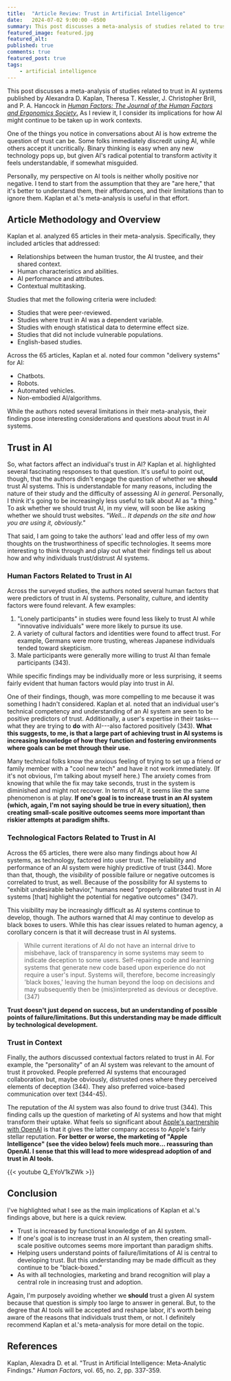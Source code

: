 ```yaml
---
title:  "Article Review: Trust in Artificial Intelligence"
date:   2024-07-02 9:00:00 -0500
summary: This post discusses a meta-analysis of studies related to trust in AI systems. I consider its implications for how AI might continue to be taken up in work contexts.
featured_image: featured.jpg
featured_alt: 
published: true
comments: true
featured_post: true
tags:
    - artificial intelligence
---
```


This post discusses a meta-analysis of studies related to trust in AI
systems published by Alexandra D. Kaplan, Theresa T. Kessler, J.
Christopher Brill, and P. A. Hancock in [*Human Factors: The Journal of
the Human Factors and Ergonomics Society*.](https://journals.sagepub.com/doi/full/10.1177/00187208211013988) As I review it, I
consider its implications for how AI might continue to be taken up in work contexts.

One of the things you notice in conversations about AI is how extreme
the question of trust can be. Some folks immediately discredit using AI,
while others accept it uncritically. Binary thinking is easy when any
new technology pops up, but given AI's radical potential to transform
activity it feels understandable, if somewhat misguided.

Personally, my perspective on AI tools is neither wholly positive nor
negative. I tend to start from the assumption that they are "are here,"
that it's better to understand them, their affordances, and their
limitations than to ignore them. Kaplan et al.'s meta-analysis is useful in that effort.

## Article Methodology and Overview

Kaplan et al. analyzed 65 articles in their meta-analysis. Specifically,
they included articles that addressed:

-   Relationships between the human trustor, the AI trustee, and their
    shared context.
-   Human characteristics and abilities.
-   AI performance and attributes.
-   Contextual multitasking.

Studies that met the following criteria were included:

-   Studies that were peer-reviewed.
-   Studies where trust in AI was a dependent variable.
-   Studies with enough statistical data to determine effect size.
-   Studies that did not include vulnerable populations.
-   English-based studies.

Across the 65 articles, Kaplan et al. noted four common "delivery
systems" for AI:

-   Chatbots.
-   Robots.
-   Automated vehicles.
-   Non-embodied AI/algorithms.

While the authors noted several limitations in their meta-analysis,
their findings pose interesting considerations and questions about trust
in AI systems.

## Trust in AI

So, what factors affect an individual's trust in AI? Kaplan et al.
highlighted several fascinating responses to that question. It's useful
to point out, though, that the authors didn't engage the question of
whether we **should** trust AI systems. This is understandable for many
reasons, including the nature of their study and the difficulty of
assessing AI *in general*. Personally, I think it's going to be
increasingly less useful to talk about AI as "a thing." To ask whether
we should trust AI, in my view, will soon be like asking whether we
should trust websites. *"Well... It depends* *on the site and how you
are using it, obviously."*

That said, I am going to take the authors' lead and offer less of my own
thoughts on the trustworthiness of specific technologies. It seems more
interesting to think through and play out what their findings tell us
about how and why individuals trust/distrust AI systems.

### Human Factors Related to Trust in AI

Across the surveyed studies, the authors noted several human factors
that were predictors of trust in AI systems. Personality, culture, and
identity factors were found relevant. A few examples:

1. "Lonely participants" in studies were found less likely to trust AI
while "innovative individuals" were more likely to pursue its use.
2. A variety of cultural factors and identities were found to affect
trust. For example, Germans were more trusting, whereas Japanese
individuals tended toward skepticism.
3. Male participants were generally more willing to trust AI than
female participants (343).

While specific findings may be individually more or less surprising, it
seems fairly evident that human factors would play into trust in AI.

One of their findings, though, was more compelling to me because it was
something I hadn't considered. Kaplan et al. noted that an individual
user's technical competency and understanding of an AI system are seen
to be positive predictors of trust. Additionally, a user's expertise in
their tasks---what they are trying to **do** with AI---also factored
positively (343). **What this suggests, to me, is that a large part of
achieving trust in AI systems is increasing knowledge of how they
function and fostering environments where goals can be met through their
use.**

Many technical folks know the anxious feeling of trying to set up a
friend or family member with a "cool new tech" and have it not work
immediately. (If it's not obvious, I'm talking about myself here.) The
anxiety comes from knowing that while the fix may take seconds, trust in
the system is diminished and might not recover. In terms of AI, it seems
like the same phenomenon is at play. **If one's goal is to increase
trust in an AI system (which, again, I'm not saying should be true in
every situation), then creating small-scale positive outcomes seems more
important than riskier attempts at paradigm shifts.**

### Technological Factors Related to Trust in AI

Across the 65 articles, there were also many findings about how AI
systems, as technology, factored into user trust. The reliability and
performance of an AI system were highly predictive of trust (344). More
than that, though, the *visibility* of possible failure or negative
outcomes is correlated to trust, as well. Because of the possibility for
AI systems to "exhibit undesirable behavior," humans need "properly
calibrated trust in AI systems \[that\] highlight the potential for
negative outcomes" (347).

This visibility may be increasingly difficult as AI systems continue to
develop, though. The authors warned that AI may continue to develop as
black boxes to users. While this has clear issues related to human
agency, a corollary concern is that it will decrease trust in AI
systems.

> While current iterations of AI do not have an internal drive to misbehave, lack of transparency in some systems may seem to indicate deception to some users. Self-repairing code and learning systems that generate new code based upon experience do not require a user's input. Systems will, therefore, become increasingly 'black boxes,' leaving the human beyond the loop on decisions and may subsequently then be (mis)interpreted as devious or deceptive. (347)

**Trust doesn't just depend on success, but an understanding of possible points of
failure/limitations. But this understanding may be made difficult by
technological development.**

### Trust in Context

Finally, the authors discussed contextual factors related to trust in
AI. For example, the "personality" of an AI system was relevant to the
amount of trust it provoked. People preferred AI systems that
encouraged collaboration but, maybe obviously, distrusted ones where
they perceived elements of deception (344). They also preferred
voice-based communication over text (344-45).

The reputation of the AI system was also found to drive trust (344).
This finding calls up the question of marketing of AI systems and how that might transform their uptake. What feels so significant about [Apple's partnership with OpenAI](https://openai.com/index/openai-and-apple-announce-partnership/) is that it gives the latter company access to Apple's fairly stellar reputation. **For better
or worse, the marketing of "Apple Intelligence" (see the video
below) feels much more... reassuring than OpenAI. I sense that this will
lead to more widespread adoption of and trust in AI tools.**

{{< youtube Q_EYoV1kZWk >}}

## Conclusion

I've highlighted what I see as the main implications of Kaplan et al.'s
findings above, but here is a quick review.

-   Trust is increased by functional knowledge of an AI system.
-   If one's goal is to increase trust in an AI system, then creating
    small-scale positive outcomes seems more important than paradigm
    shifts.
-   Helping users understand points of failure/limitations of AI is
    central to developing trust. But this understanding may be made
    difficult as they continue to be "black-boxed."
-   As with all technologies, marketing and brand recognition will play
    a central role in increasing trust and adoption.

Again, I'm purposely avoiding whether we **should** trust a given AI
system because that question is simply too large to answer in general.
But, to the degree that AI tools will be accepted and reshape labor,
it's worth being aware of the reasons that individuals trust them, or
not. I definitely recommend Kaplan et al.'s meta-analysis for more
detail on the topic.

## References

Kaplan, Alexadra D. et al. "Trust in Artificial Intelligence:
Meta-Analytic Findings." *Human Factors*, vol. 65, no. 2, pp. 337-359.